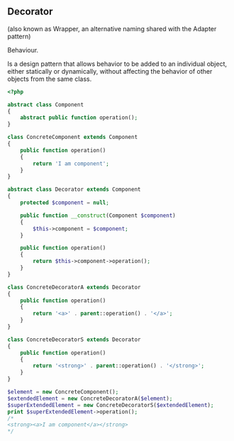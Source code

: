 Decorator
-
(also known as Wrapper, an alternative naming shared with the Adapter pattern)

Behaviour.

Is a design pattern that allows behavior to be added to an individual object, either statically or dynamically,
without affecting the behavior of other objects from the same class.

````php
<?php

abstract class Component
{
    abstract public function operation();
}

class ConcreteComponent extends Component
{
    public function operation()
    {
        return 'I am component';
    }
}

abstract class Decorator extends Component
{
    protected $component = null;

    public function __construct(Component $component)
    {
        $this->component = $component;
    }

    public function operation()
    {
        return $this->component->operation();
    }
}

class ConcreteDecoratorA extends Decorator
{
    public function operation()
    {
        return '<a>' . parent::operation() . '</a>';
    }
}

class ConcreteDecoratorS extends Decorator
{
    public function operation()
    {
        return '<strong>' . parent::operation() . '</strong>';
    }
}

$element = new ConcreteComponent();
$extendedElement = new ConcreteDecoratorA($element);
$superExtendedElement = new ConcreteDecoratorS($extendedElement);
print $superExtendedElement->operation();
/*
<strong><a>I am component</a></strong>
*/
````
